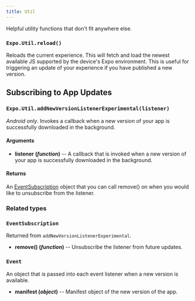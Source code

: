 ```yaml
---
title: Util
---
```


Helpful utility functions that don't fit anywhere else.

### `Expo.Util.reload()`

Reloads the current experience. This will fetch and load the newest available JS supported by the device's Expo environment. This is useful for triggering an update of your experience if you have published a new version.

## Subscribing to App Updates

### `Expo.Util.addNewVersionListenerExperimental(listener)`

_Android only_. Invokes a callback when a new version of your app is successfully downloaded in the background.

#### Arguments

-   **listener (_function_)** -- A callback that is invoked when a new version of your app is successfully downloaded in the background.

#### Returns

An [EventSubscription](#eventsubscription) object that you can call remove() on when you would like to unsubscribe from the listener.

### Related types

### `EventSubscription`

Returned from `addNewVersionListenerExperimental`.

-   **remove() (_function_)** -- Unsubscribe the listener from future updates.

### `Event`

An object that is passed into each event listener when a new version is available.

-   **manifest (_object_)** -- Manifest object of the new version of the app.
